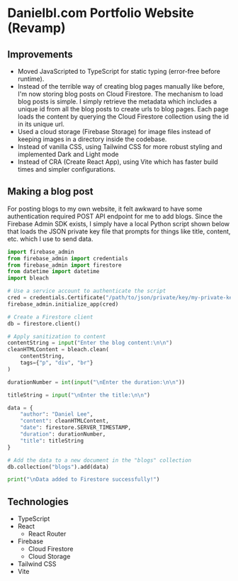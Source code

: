 # Danielbl.com Portfolio Website (Revamp)

## Improvements
- Moved JavaScripted to TypeScript for static typing (error-free before runtime).
- Instead of the terrible way of creating blog pages manually like before, I'm now storing blog posts on Cloud Firestore. The mechanism to load blog posts is simple. I simply retrieve the metadata which includes a unique id from all the blog posts to create urls to blog pages. Each page loads the content by querying the Cloud Firestore collection using the id in its unique url.
- Used a cloud storage (Firebase Storage) for image files instead of keeping images in a directory inside the codebase.
- Instead of vanilla CSS, using Tailwind CSS for more robust styling and implemented Dark and Light mode
- Instead of CRA (Create React App), using Vite which has faster build times and simpler configurations.

## Making a blog post
For posting blogs to my own website, it felt awkward to have some authentication required POST API endpoint for me to add blogs. Since the Firebase Admin SDK exists, I simply have a local Python script shown below that loads the JSON private key file that prompts for things like title, content, etc. which I use to send data.

```python
import firebase_admin
from firebase_admin import credentials
from firebase_admin import firestore
from datetime import datetime
import bleach

# Use a service account to authenticate the script
cred = credentials.Certificate("/path/to/json/private/key/my-private-key.json")
firebase_admin.initialize_app(cred)

# Create a Firestore client
db = firestore.client()

# Apply sanitization to content
contentString = input("Enter the blog content:\n\n")
cleanHTMLContent = bleach.clean(
	contentString,
	tags={"p", "div", "br"}
)

durationNumber = int(input("\nEnter the duration:\n\n"))

titleString = input("\nEnter the title:\n\n")

data = {
	"author": "Daniel Lee",
	"content": cleanHTMLContent,
	"date": firestore.SERVER_TIMESTAMP,
	"duration": durationNumber,
	"title": titleString
}

# Add the data to a new document in the "blogs" collection
db.collection("blogs").add(data)

print("\nData added to Firestore successfully!")
```

## Technologies
- TypeScript
- React
    - React Router
- Firebase
    - Cloud Firestore
    - Cloud Storage
- Tailwind CSS
- Vite

